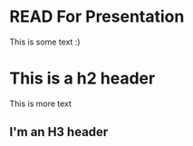 # READ For Presentation

This is some text :)

# This is a h2 header

This is more text

## I'm an H3 header
